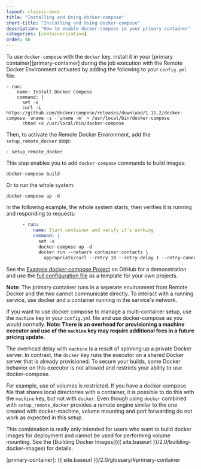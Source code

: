 ```yaml
---
layout: classic-docs
title: "Installing and Using docker-compose"
short-title: "Installing and Using docker-compose"
description: "How to enable docker-compose in your primary container"
categories: [containerization]
order: 40
---
```


To use `docker-compose` with the `docker` key, install it in your [primary container][primary-container] during the job execution with the Remote Docker Environment activated by adding the following to your `config.yml` file:

``` 
- run:
    name: Install Docker Compose
    command: |
      set -x
      curl -L https://github.com/docker/compose/releases/download/1.11.2/docker-compose-`uname -s`-`uname -m` > /usr/local/bin/docker-compose
      chmod +x /usr/local/bin/docker-compose
```

Then, to activate the Remote Docker Environment, add the `setup_remote_docker` step:

```
- setup_remote_docker
```

This step enables you to add `docker-compose` commands to build images:

``` 
docker-compose build
```

Or to run the whole system:

``` 
docker-compose up -d
```

In the following example, the whole system starts, then verifies it is running and responding to requests:

``` YAML
      - run:
          name: Start container and verify it's working
          command: |
            set -x
            docker-compose up -d
            docker run --network container:contacts \
              appropriate/curl --retry 10 --retry-delay 1 --retry-connrefused http://localhost:8080/contacts/test
```
See the [Example docker-compose Project](https://github.com/circleci/cci-demo-docker/tree/docker-compose) on GitHub for a demonstration and use the [full configuration file](https://github.com/circleci/cci-demo-docker/blob/docker-compose/.circleci/config.yml) as a template for your own projects. 

**Note**: The primary container runs in a seperate environment from Remote Docker and the two cannot communicate directly. To interact with a running service, use docker and a container running in the service's network. 

If you want to use docker compose to manage a multi-container setup, use the `machine` key in your `config.yml` file and use docker-compose as you would normally. **Note: There is an overhead for provisioning a machine executor and use of the `machine` key may require additional fees in a future pricing update.**

The overhead delay with `machine` is a result of spinning up a private Docker server. In contrast, the `docker` key runs the executor on a shared Docker server that is already provisioned. To secure your builds, some Docker behavior on this executor is not allowed and restricts your ability to use docker-compose.

For example, use of volumes is restricted. If you have a docker-compose file that shares local directories with a container, it is possible to do this with the `machine` key, but not with `docker`.  Even though using `docker` combined with `setup_remote_docker` provides a remote engine similar to the one created with docker-machine, volume mounting and port forwarding do not work as expected in this setup. 

This combination is really only intended for users who want to build docker images for deployment and cannot be used for performing volume mounting. See the [Building Docker Images]({{ site.baseurl }}/2.0/building-docker-images) for details.


[primary-container]: {{ site.baseurl }}/2.0/glossary/#primary-container
